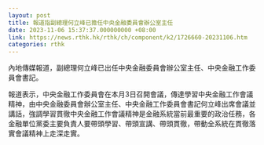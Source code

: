 ```yaml
---
layout: post
title: 報道指副總理何立峰已擔任中央金融委員會辦公室主任
date: 2023-11-06 15:37:37.000000000 +08:00
link: https://news.rthk.hk/rthk/ch/component/k2/1726660-20231106.htm
categories: rthk
---
```


內地傳媒報道，副總理何立峰已出任中央金融委員會辦公室主任、中央金融工作委員會書記。

報道表示，中央金融工作委員會在本月3日召開會議，傳達學習中央金融工作會議精神，由中央金融委員會辦公室主任、中央金融工作委員會書記何立峰出席會議並講話，強調學習貫徹中央金融工作會議精神是金融系統當前最重要的政治任務，各金融單位黨委主要負責人要帶頭學習、帶頭宣講、帶頭貫徹，帶動全系統在貫徹落實會議精神上走深走實。
